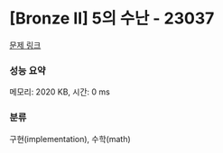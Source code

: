 # [Bronze II] 5의 수난 - 23037 

[문제 링크](https://www.acmicpc.net/problem/23037) 

### 성능 요약

메모리: 2020 KB, 시간: 0 ms

### 분류

구현(implementation), 수학(math)

